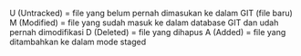U (Untracked) = file yang belum pernah dimasukan ke dalam GIT (file baru)
M (Modified) = file yang sudah masuk ke dalam database GIT dan udah pernah dimodifikasi
D (Deleted) = file yang dihapus
A (Added) = file yang ditambahkan ke dalam mode staged